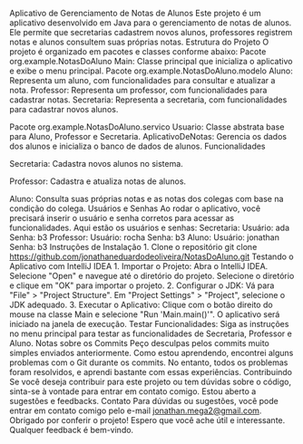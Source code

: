 Aplicativo de Gerenciamento de Notas de Alunos
Este projeto é um aplicativo desenvolvido em Java para o gerenciamento de notas de alunos. Ele permite que secretarias cadastrem novos alunos, professores registrem notas e alunos consultem suas próprias notas.
Estrutura do Projeto
O projeto é organizado em pacotes e classes conforme abaixo:
Pacote org.example.NotasDoAluno
Main: Classe principal que inicializa o aplicativo e exibe o menu principal.
Pacote org.example.NotasDoAluno.modelo
Aluno: Representa um aluno, com funcionalidades para consultar e atualizar a nota.
Professor: Representa um professor, com funcionalidades para cadastrar notas.
Secretaria: Representa a secretaria, com funcionalidades para cadastrar novos alunos.

Pacote org.example.NotasDoAluno.servico
Usuario: Classe abstrata base para Aluno, Professor e Secretaria.
AplicativoDeNotas: Gerencia os dados dos alunos e inicializa o banco de dados de alunos.
Funcionalidades

Secretaria:
Cadastra novos alunos no sistema.

Professor:
Cadastra e atualiza notas de alunos.

Aluno:
Consulta suas próprias notas e as notas dos colegas com base na condição do colega.
Usuários e Senhas
Ao rodar o aplicativo, você precisará inserir o usuário e senha corretos para acessar as funcionalidades. Aqui estão os usuários e senhas:
Secretaria:
Usuário: ada
Senha: b3
Professor:
Usuário: rocha
Senha: b3
Aluno:
Usuário: jonathan
Senha: b3
Instruções de Instalação
1. 
Clone o repositório
git clone https://github.com/jonathaneduardodeoliveira/NotasDoAluno.git
Testando o Aplicativo com IntelliJ IDEA
1. 
Importar o Projeto:
Abra o IntelliJ IDEA.
Selecione "Open" e navegue até o diretório do projeto.
Selecione o diretório e clique em "OK" para importar o projeto.
2. 
Configurar o JDK:
Vá para "File" > "Project Structure".
Em "Project Settings" > "Project", selecione o JDK adequado.
3. 
Executar o Aplicativo:
Clique com o botão direito do mouse na classe Main e selecione "Run 'Main.main()'".
O aplicativo será iniciado na janela de execução.
Testar Funcionalidades:
Siga as instruções no menu principal para testar as funcionalidades de Secretaria, Professor e Aluno.
Notas sobre os Commits
Peço desculpas pelos commits muito simples enviados anteriormente. Como estou aprendendo, encontrei alguns problemas com o Git durante os commits. No entanto, todos os problemas foram resolvidos, e aprendi bastante com essas experiências.
Contribuindo
Se você deseja contribuir para este projeto ou tem dúvidas sobre o código, sinta-se à vontade para entrar em contato comigo. Estou aberto a sugestões e feedbacks.
Contato
Para dúvidas ou sugestões, você pode entrar em contato comigo pelo e-mail jonathan.mega2@gmail.com.
Obrigado por conferir o projeto! Espero que você ache útil e interessante. Qualquer feedback é bem-vindo.